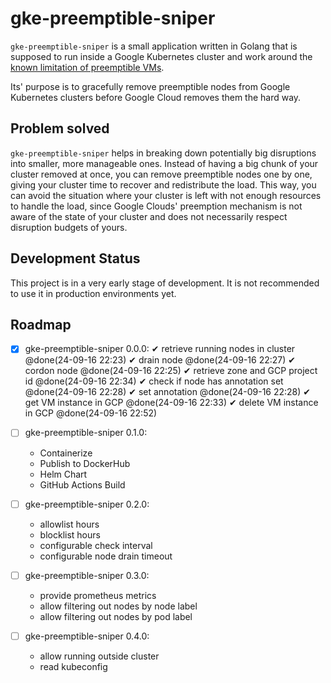 # gke-preemptible-sniper

`gke-preemptible-sniper` is a small application written in Golang that is supposed to run inside a Google Kubernetes cluster and work around the [known limitation of preemptible VMs](https://cloud.google.com/compute/docs/instances/preemptible#limitations).

Its' purpose is to gracefully remove preemptible nodes from Google Kubernetes clusters before Google Cloud removes them the hard way.

## Problem solved

`gke-preemptible-sniper` helps in breaking down potentially big disruptions into smaller, more manageable ones. Instead of having a big chunk of your cluster removed at once, you can remove preemptible nodes one by one, giving your cluster time to recover and redistribute the load. This way, you can avoid the situation where your cluster is left with not enough resources to handle the load, since Google Clouds' preemption mechanism is not aware of the state of your cluster and does not necessarily respect disruption budgets of yours.

## Development Status

This project is in a very early stage of development. It is not recommended to use it in production environments yet.

## Roadmap

- [x] gke-preemptible-sniper 0.0.0:
    ✔ retrieve running nodes in cluster @done(24-09-16 22:23)
    ✔ drain node @done(24-09-16 22:27)
    ✔ cordon node @done(24-09-16 22:25)
    ✔ retrieve zone and GCP project id @done(24-09-16 22:34)
    ✔ check if node has annotation set @done(24-09-16 22:28)
    ✔ set annotation @done(24-09-16 22:28)
    ✔ get VM instance in GCP @done(24-09-16 22:33)
    ✔ delete VM instance in GCP @done(24-09-16 22:52)


- [ ] gke-preemptible-sniper 0.1.0:
  - Containerize
  - Publish to DockerHub
  - Helm Chart
  - GitHub Actions Build

- [ ] gke-preemptible-sniper 0.2.0:
  - allowlist hours
  - blocklist hours
  - configurable check interval
  - configurable node drain timeout

- [ ] gke-preemptible-sniper 0.3.0:
  - provide prometheus metrics
  - allow filtering out nodes by node label
  - allow filtering out nodes by pod label

- [ ] gke-preemptible-sniper 0.4.0:
  - allow running outside cluster
  - read kubeconfig
